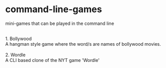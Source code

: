 # command-line-games
mini-games that can be played in the command line

<br>1. Bollywood
<br>A hangman style game where the word/s are names of bollywood movies.
<br>
<br>2. Wordle
<br>A CLI based clone of the NYT game 'Wordle'

